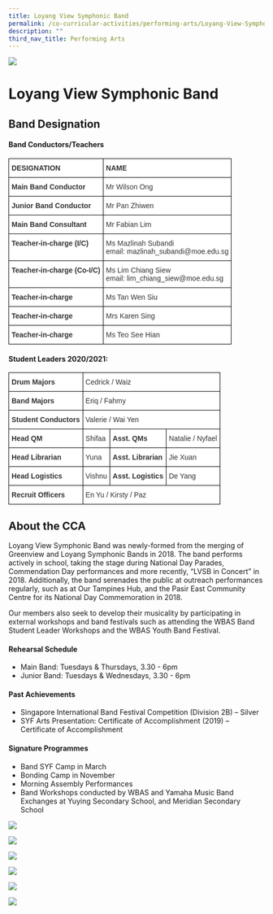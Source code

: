 ```yaml
---
title: Loyang View Symphonic Band
permalink: /co-curricular-activities/performing-arts/Loyang-View-Symphonic-Band/permalink/
description: ""
third_nav_title: Performing Arts
---
```



![](/images/Banner.jpg)

Loyang View Symphonic Band
==========================

Band Designation
----------------

####   

#### Band Conductors/Teachers

<style type="text/css">
.tg  {border-collapse:collapse;border-spacing:0;}
.tg td{border-color:black;border-style:solid;border-width:1px;font-family:Arial, sans-serif;font-size:14px;
  overflow:hidden;padding:10px 5px;word-break:normal;}
.tg th{border-color:black;border-style:solid;border-width:1px;font-family:Arial, sans-serif;font-size:14px;
  font-weight:normal;overflow:hidden;padding:10px 5px;word-break:normal;}
.tg .tg-citn{background-color:#FFF;color:#333;text-align:left;vertical-align:top}
.tg .tg-rdtm{background-color:#FFF;color:#333;font-weight:bold;text-align:left;vertical-align:top}
</style>
<table class="tg">
<thead>
  <tr>
    <th class="tg-rdtm">DESIGNATION</th>
    <th class="tg-rdtm">NAME</th>
  </tr>
</thead>
<tbody>
  <tr>
    <td class="tg-rdtm">Main Band Conductor</td>
    <td class="tg-citn">Mr Wilson Ong</td>
  </tr>
  <tr>
    <td class="tg-rdtm">Junior Band Conductor</td>
    <td class="tg-citn">Mr Pan Zhiwen</td>
  </tr>
  <tr>
    <td class="tg-rdtm">Main Band Consultant</td>
    <td class="tg-citn">Mr Fabian Lim</td>
  </tr>
  <tr>
    <td class="tg-rdtm">Teacher-in-charge (I/C)</td>
    <td class="tg-citn">Ms Mazlinah Subandi <br>email: mazlinah_subandi@moe.edu.sg <br></td>
  </tr>
  <tr>
    <td class="tg-rdtm">Teacher-in-charge (Co-I/C)</td>
    <td class="tg-citn">Ms Lim Chiang Siew<br>email: lim_chiang_siew@moe.edu.sg <br></td>
  </tr>
  <tr>
    <td class="tg-rdtm">Teacher-in-charge</td>
    <td class="tg-citn">Ms Tan Wen Siu</td>
  </tr>
  <tr>
    <td class="tg-rdtm">Teacher-in-charge</td>
    <td class="tg-citn">Mrs Karen Sing</td>
  </tr>
  <tr>
    <td class="tg-rdtm">Teacher-in-charge</td>
    <td class="tg-citn">Ms Teo See Hian</td>
  </tr>
</tbody>
</table>


#### Student Leaders 2020/2021:

<style type="text/css">
.tg  {border-collapse:collapse;border-spacing:0;}
.tg td{border-color:black;border-style:solid;border-width:1px;font-family:Arial, sans-serif;font-size:14px;
  overflow:hidden;padding:10px 5px;word-break:normal;}
.tg th{border-color:black;border-style:solid;border-width:1px;font-family:Arial, sans-serif;font-size:14px;
  font-weight:normal;overflow:hidden;padding:10px 5px;word-break:normal;}
.tg .tg-citn{background-color:#FFF;color:#333;text-align:left;vertical-align:top}
.tg .tg-rdtm{background-color:#FFF;color:#333;font-weight:bold;text-align:left;vertical-align:top}
</style>
<table class="tg">
<thead>
  <tr>
    <th class="tg-rdtm">Drum Majors</th>
    <th class="tg-citn" colspan="3">Cedrick / Waiz</th>
  </tr>
</thead>
<tbody>
  <tr>
    <td class="tg-rdtm">Band Majors</td>
    <td class="tg-citn" colspan="3">Eriq / Fahmy</td>
  </tr>
  <tr>
    <td class="tg-rdtm">Student Conductors</td>
    <td class="tg-citn" colspan="3">Valerie / Wai Yen</td>
  </tr>
  <tr>
    <td class="tg-rdtm">Head QM</td>
    <td class="tg-citn">Shifaa</td>
    <td class="tg-rdtm">Asst. QMs</td>
    <td class="tg-citn">Natalie / Nyfael</td>
  </tr>
  <tr>
    <td class="tg-rdtm">Head Librarian</td>
    <td class="tg-citn">Yuna</td>
    <td class="tg-rdtm">Asst. Librarian</td>
    <td class="tg-citn">Jie Xuan</td>
  </tr>
  <tr>
    <td class="tg-rdtm">Head Logistics</td>
    <td class="tg-citn">Vishnu</td>
    <td class="tg-rdtm">Asst. Logistics</td>
    <td class="tg-citn">De Yang</td>
  </tr>
  <tr>
    <td class="tg-rdtm">Recruit Officers</td>
    <td class="tg-citn" colspan="3">En Yu / Kirsty / Paz</td>
  </tr>
</tbody>
</table>

About the CCA
-------------

Loyang View Symphonic Band was newly-formed from the merging of Greenview and Loyang Symphonic Bands in 2018. The band performs actively in school, taking the stage during National Day Parades, Commendation Day performances and more recently, “LVSB in Concert” in 2018. Additionally, the band serenades the public at outreach performances regularly, such as at Our Tampines Hub, and the Pasir East Community Centre for its National Day Commemoration in 2018. 

Our members also seek to develop their musicality by participating in external workshops and band festivals such as attending the WBAS Band Student Leader Workshops and the WBAS Youth Band Festival.   

#### Rehearsal Schedule

  

*   Main Band: Tuesdays & Thursdays, 3.30 - 6pm
*   Junior Band: Tuesdays & Wednesdays, 3.30 - 6pm

  

#### Past Achievements

  

*   Singapore International Band Festival Competition (Division 2B) – Silver
*   SYF Arts Presentation: Certificate of Accomplishment (2019) – Certificate of Accomplishment

  

#### Signature Programmes

  

*   Band SYF Camp in March 
*   Bonding Camp in November 
*   Morning Assembly Performances 
*   Band Workshops conducted by WBAS and Yamaha Music Band Exchanges at Yuying Secondary School, and Meridian Secondary School

![](/images/Band1.jpeg)

![](/images/Band2.jpeg)

![](/images/Band3.jpeg)

![](/images/Band4.png)

![](/images/Band5.jpeg)

![](/images/Band7.jpeg)